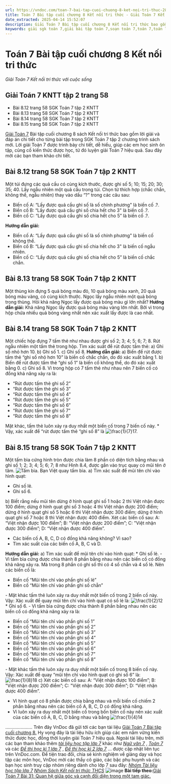 ```yaml
---
url: https://vndoc.com/toan-7-bai-tap-cuoi-chuong-8-ket-noi-tri-thuc-285911
title: Toán 7 Bài tập cuối chương 8 Kết nối tri thức - Giải Toán 7 Kết nối tri thức với cuộc sống - VnDoc.com
date_extracted: 2025-04-14 15:52:07
description: Giải Toán 7 Bài tập cuối chương 8 Kết nối tri thức bao gồm đáp án và lời giải chi tiết cho từng bài tập trong SGK Toán 7 cho các em học sinh tham khảo luyện Giải Toán 7 hiệu quả.
keywords: giải sgk toán 7,giải bài tập toán 7,soạn toán 7,toán 7,toán lớp 7,giải toán 7,sgk toán 7,toan 7,giai toan 7,toán 7 tập 1,toán lớp 7 tập 2,bài tập toán lớp 7,giải bài tập toán lớp 7,sgk toán 7 tập 2,toán 7 kết nối tri thức,giải toán 7 kết nối tri thức,giải toán 7 kntt,Toán 7 Bài tập cuối chương 8 kntt,Bài tập cuối chương 8,Giải Toán 7 Kết nối tri thức Bài tập cuối chương 8,toán lớp 7 Kết nối tri thức Bài tập cuối chương 8
---
```


# Toán 7 Bài tập cuối chương 8 Kết nối tri thức
 _Giải Toán 7 Kết nối tri thức với cuộc sống_
## Giải Toán 7 KNTT tập 2 trang 58
  * Bài 8.12 trang 58 SGK Toán 7 tập 2 KNTT
  * Bài 8.13 trang 58 SGK Toán 7 tập 2 KNTT
  * Bài 8.14 trang 58 SGK Toán 7 tập 2 KNTT
  * Bài 8.15 trang 58 SGK Toán 7 tập 2 KNTT

[Giải Toán 7](<https://vndoc.com/toan-7-tap-2-kntt>) Bài tập cuối chương 8 sách Kết nối tri thức bao gồm lời giải và đáp án chi tiết cho từng bài tập trong SGK Toán 7 tập 2 chương trình sách mới. Lời giải Toán 7 được trình bày chi tiết, dễ hiểu, giúp các em học sinh ôn tập, củng cố kiến thức được học, từ đó luyện giải Toán 7 hiệu quả. Sau đây mời các bạn tham khảo chi tiết.
## **Bài 8.12 trang 58 SGK Toán 7 tập 2 KNTT**
Một túi đựng các quả cầu có cùng kích thước, được ghi số 5; 10; 15; 20; 30; 35; 40. Lấy ngẫu nhiên một quả cầu trong túi. Chọn từ thích hợp \(chắc chắn, không thể, ngẫu nhiên\) thay vào dấu “?" trong các câu sau:
  * Biến cố A: “Lấy được quả cầu ghi số là số chính phương" là biến cố .?.
  * Biến cố B: “Lấy được quả cầu ghi số chia hết cho 3" là biến cố .?.
  * Biến cố C: “Lấy được quả cầu ghi số chia hết cho 5” là biến cố .?.

**Hướng dẫn giải:**
  * Biến cố A: “Lấy được quả cầu ghi số là số chính phương" là biến cố không thể.
  * Biến cố B: “Lấy được quả cầu ghi số chia hết cho 3" là biến cố ngẫu nhiên.
  * Biến cố C: “Lấy được quả cầu ghi số chia hết cho 5” là biến cố chắc chắn.

## **Bài 8.13 trang 58 SGK Toán 7 tập 2 KNTT**
Một thùng kín đựng 5 quả bóng màu đỏ, 10 quả bóng màu xanh, 20 quả bóng màu vàng, có cùng kích thước. Ngọc lấy ngẫu nhiên một quả bóng trong thùng. Hỏi khả năng Ngọc lấy được quả bóng màu gì lớn nhất?
**Hướng dẫn giải:**
Khả năng Ngọc lấy được quả bóng màu vàng lớn nhất. Bởi vì trong hộp chứa nhiều quả bóng vàng nhất nên xác xuất lấy được là cao nhất.
## **Bài 8.14 trang 58 SGK Toán 7 tập 2 KNTT**
Một chiếc hộp đựng 7 tấm thẻ như nhau được ghi số 2; 3; 4; 5; 6; 7; 8. Rút ngẫu nhiên một tấm thẻ trong hộp. Tìm xác suất để rút được tấm thẻ:
a\) Ghi số nhỏ hơn 10.
b\) Ghi số 1.
c\) Ghi số 8.
**Hướng dẫn giải:**
a\) Biến để rút được tấm thẻ “ghi số nhỏ hơn 10” là biến cố chắc chắn, do đó xác xuất bằng 1.
b\) Biến để rút được tấm thẻ “ghi số 1” là biến cố không thể, do đó xác xuất bằng 0.
c\) Ghi số 8.
Vì trong hộp có 7 tấm thẻ như nhau nên 7 biến cố có đồng khả năng xảy ra là:
  * “Rút được tấm thẻ ghi số 2”
  * “Rút được tấm thẻ ghi số 3”
  * “Rút được tấm thẻ ghi số 4”
  * “Rút được tấm thẻ ghi số 5”
  * “Rút được tấm thẻ ghi số 6”
  * “Rút được tấm thẻ ghi số 7”
  * “Rút được tấm thẻ ghi số 8”

Mặt khác, tấm thẻ luôn xảy ra duy nhất một biến cố trong 7 biến cố này.
\* Vậy, xác xuất để “rút được tấm thẻ “ghi số 8” là ![\\frac{1}{7}](https://i.vdoc.vn/data/image/blank.png)17.
## **Bài 8.15 trang 58 SGK Toán 7 tập 2 KNTT**
Một tấm bìa cứng hình tròn được chia làm 8 phần có diện tích bằng nhau và ghi số 1; 2; 3; 4; 5; 6; 7; 8 như Hình 8.4, được gắn vào trục quay có mũi tên ở tâm.
![Tấm bìa.](https://o.rada.vn/data/image/2022/06/29/Bai-tap-cuoi-chuong-8-1.jpg)
Bạn Việt quay tấm bìa.
a\) Tìm xác suất để mũi tên chỉ vào hình quạt:
  * Ghi số lẻ.
  * Ghi số 6.

b\) Biết rằng nếu mũi tên dừng ở hình quạt ghi số 1 hoặc 2 thì Việt nhận được 100 điểm; dừng ở hình quạt ghi số 3 hoặc 4 thì Việt nhận được 200 điểm; dừng ở hình quạt ghi số 5 hoặc 6 thì Việt nhận được 300 điểm; dừng ở hình quạt ghi số 7 hoặc 8 thì Việt nhận được 400 điểm.
Xét các biến cố sau:
A: “Việt nhận được 100 điểm”;
B: "Việt nhận được 200 điểm”;
C: "Việt nhận được 300 điểm”;
D: “Việt nhận được 400 điểm”.
  * Các biến cố A, B, C, D có đồng khả năng không? Vì sao?
  * Tìm xác suất của các biến cố A, B, C và D.

**Hướng dẫn giải:**
a\) Tìm xác suất để mũi tên chỉ vào hình quạt:
\* Ghi số lẻ.
\- Vì tấm bìa cứng được chia thành 8 phần bằng nhau nên các biến cố có đồng khả năng xảy ra. Mà trong 8 phần có ghi số thì có 4 số chẵn và 4 số lẻ. Nên các biến cố là:
  * Biến cố “Mũi tên chỉ vào phần ghi số lẻ”
  * Biến cố “Mũi tên chỉ vào phần ghi số chẵn”

\- Mặt khác tấm thẻ luôn xảy ra duy nhất một biến cố trong 2 biến cố này.
Vậy: Xác xuất để quay mũi tên chỉ vào hình quạt có số lẻ là: ![\\frac{1}{2}](https://i.vdoc.vn/data/image/blank.png)12
\* Ghi số 6.
\- Vì tấm bìa cứng được chia thành 8 phần bằng nhau nên các biến cố có đồng khả năng xảy ra là:
  * Biến cố “Mũi tên chỉ vào phần ghi số 1”
  * Biến cố “Mũi tên chỉ vào phần ghi số 2”
  * Biến cố “Mũi tên chỉ vào phần ghi số 3”
  * Biến cố “Mũi tên chỉ vào phần ghi số 4”
  * Biến cố “Mũi tên chỉ vào phần ghi số 5”
  * Biến cố “Mũi tên chỉ vào phần ghi số 6”
  * Biến cố “Mũi tên chỉ vào phần ghi số 7”
  * Biến cố “Mũi tên chỉ vào phần ghi số 8”

\- Mặt khác tấm thẻ luôn xảy ra duy nhất một biến cố trong 8 biến cố này.
Vậy: Xác xuất để quay “mũi tên chỉ vào hình quạt có ghi số 6” là: ![\\frac{1}{8}](https://i.vdoc.vn/data/image/blank.png)18
c\) Xét các biến cố sau:
A: “Việt nhận được 100 điểm”;
B: "Việt nhận được 200 điểm”;
C: "Việt nhận được 300 điểm”;
D: “Việt nhận được 400 điểm”.
  * Vì hình quạt có 8 phần được chia bằng nhau và mỗi biến cố chiếm 2 phần bằng nhau nên các biến cố A, B, C, D có đồng khả năng.
  * Vì luôn xảy ra duy nhất một biến cố trong bốn biến cố này nên xác xuất của các biến cố A, B, C, D bằng nhau và bằng ![\\frac{1}{4}](https://i.vdoc.vn/data/image/blank.png)14

.....................
Trên đây VnDoc đã gửi tới các bạn tài liệu [Giải Toán 7 Bài tập cuối chương 8.](<https://vndoc.com/toan-7-bai-tap-cuoi-chuong-8-ket-noi-tri-thuc-285911>) Hy vọng đây là tài liệu hữu ích giúp các em nắm vững kiến thức được học, đồng thời luyện giải Toán 7 hiệu quả.
Ngoài tài liệu trên, mời các bạn tham khảo thêm [_tài liệu học tập lớp 7_](<https://vndoc.com/tai-lieu-hoc-tap-lop7>) khác như [_Ngữ văn 7_](<https://vndoc.com/ngu-van-7-kntt-tap2>) , [_Toán 7_](<https://vndoc.com/toan-7-tap-2-kntt>) và các [_Đề thi học kì 1 lớp 7_](<https://vndoc.com/de-thi-hoc-ki-1-lop7>) , [_Đề thi học kì 2 lớp 7_](<https://vndoc.com/de-thi-hoc-ki-2-lop7>) ... được cập nhật liên tục trên VnDoc.com.
Để tiện trao đổi, chia sẻ kinh nghiệm về giảng dạy và học tập các môn học, VnDoc mời các thầy cô giáo, các bậc phụ huynh và các bạn học sinh truy cập nhóm riêng dành cho lớp 7 sau đây:
[_Nhóm Tài liệu học tập lớp 7_](</goto?u=aHR0cHM6Ly93d3cuZmFjZWJvb2suY29tL2dyb3Vwcy9UYWkubGlldS5ob2MudGFwLmxvcC43LlZORE9D>)
[ _Nhóm Sách Kết nối tri thức THCS_](</goto?u=aHR0cHM6Ly93d3cuZmFjZWJvb2suY29tL2dyb3Vwcy9zYWNoY2hhbnRyb2lzYW5ndGFvdGhjcw%3D%3D>)
![image](https://i.vdoc.vn/data/image/2022/08/26/ban-tay.svg) **Bài tiếp theo:**[Giải Toán 7 Bài 31: Quan hệ giữa góc và cạnh đối diện trong một tam giác.](<https://vndoc.com/toan-7-bai-31-quan-he-giua-goc-va-canh-doi-dien-trong-mot-tam-giac-285916>)
